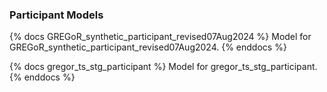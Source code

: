 ### Participant Models

{% docs GREGoR_synthetic_participant_revised07Aug2024 %}
Model for GREGoR_synthetic_participant_revised07Aug2024.
{% enddocs %}

{% docs gregor_ts_stg_participant %}
Model for gregor_ts_stg_participant.
{% enddocs %}
